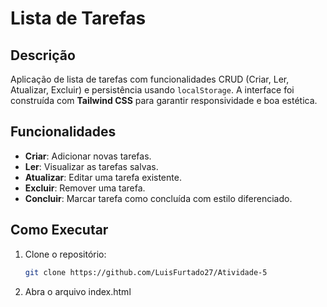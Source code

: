 # Lista de Tarefas

## Descrição

Aplicação de lista de tarefas com funcionalidades CRUD (Criar, Ler, Atualizar, Excluir) e persistência usando `localStorage`. A interface foi construída com **Tailwind CSS** para garantir responsividade e boa estética.

## Funcionalidades

- **Criar**: Adicionar novas tarefas.
- **Ler**: Visualizar as tarefas salvas.
- **Atualizar**: Editar uma tarefa existente.
- **Excluir**: Remover uma tarefa.
- **Concluir**: Marcar tarefa como concluída com estilo diferenciado.

## Como Executar

1. Clone o repositório:
   ```bash
   git clone https://github.com/LuisFurtado27/Atividade-5

2. Abra o arquivo index.html
	
